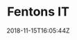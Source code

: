 ---
title: "Fentons IT"
date: 2018-11-15T16:05:44Z
draft: false
hoverImg: true
categories: Responsive Web Design
---